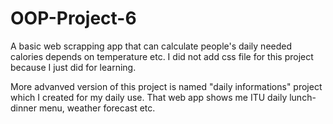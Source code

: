# OOP-Project-6

A basic web scrapping app that can calculate people's daily needed calories depends on temperature etc.
I did not add css file for this project because I just did for learning.

More advanved version of this project is named "daily informations" project which I created for my daily use.
That web app shows me ITU daily lunch-dinner menu, weather forecast etc.
